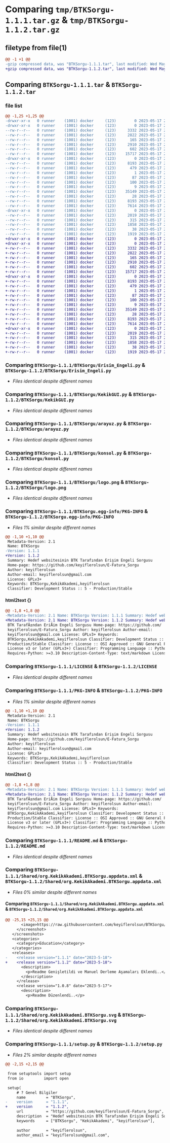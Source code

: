 # Comparing `tmp/BTKSorgu-1.1.1.tar.gz` & `tmp/BTKSorgu-1.1.2.tar.gz`

## filetype from file(1)

```diff
@@ -1 +1 @@
-gzip compressed data, was "BTKSorgu-1.1.1.tar", last modified: Wed May 17 23:34:56 2023, max compression
+gzip compressed data, was "BTKSorgu-1.1.2.tar", last modified: Wed May 17 23:38:07 2023, max compression
```

## Comparing `BTKSorgu-1.1.1.tar` & `BTKSorgu-1.1.2.tar`

### file list

```diff
@@ -1,25 +1,25 @@
-drwxr-xr-x   0 runner    (1001) docker     (123)        0 2023-05-17 23:34:56.707913 BTKSorgu-1.1.1/
-drwxr-xr-x   0 runner    (1001) docker     (123)        0 2023-05-17 23:34:56.703912 BTKSorgu-1.1.1/BTKSorgu/
--rw-r--r--   0 runner    (1001) docker     (123)     3332 2023-05-17 23:34:33.000000 BTKSorgu-1.1.1/BTKSorgu/Erisim_Engeli.py
--rw-r--r--   0 runner    (1001) docker     (123)     2822 2023-05-17 23:34:33.000000 BTKSorgu-1.1.1/BTKSorgu/KekikGUI.py
--rw-r--r--   0 runner    (1001) docker     (123)      165 2023-05-17 23:34:33.000000 BTKSorgu-1.1.1/BTKSorgu/__init__.py
--rw-r--r--   0 runner    (1001) docker     (123)     2910 2023-05-17 23:34:33.000000 BTKSorgu-1.1.1/BTKSorgu/arayuz.py
--rw-r--r--   0 runner    (1001) docker     (123)      602 2023-05-17 23:34:33.000000 BTKSorgu-1.1.1/BTKSorgu/konsol.py
--rw-r--r--   0 runner    (1001) docker     (123)    15717 2023-05-17 23:34:33.000000 BTKSorgu-1.1.1/BTKSorgu/logo.png
-drwxr-xr-x   0 runner    (1001) docker     (123)        0 2023-05-17 23:34:56.707913 BTKSorgu-1.1.1/BTKSorgu.egg-info/
--rw-r--r--   0 runner    (1001) docker     (123)     8193 2023-05-17 23:34:56.000000 BTKSorgu-1.1.1/BTKSorgu.egg-info/PKG-INFO
--rw-r--r--   0 runner    (1001) docker     (123)      479 2023-05-17 23:34:56.000000 BTKSorgu-1.1.1/BTKSorgu.egg-info/SOURCES.txt
--rw-r--r--   0 runner    (1001) docker     (123)        1 2023-05-17 23:34:56.000000 BTKSorgu-1.1.1/BTKSorgu.egg-info/dependency_links.txt
--rw-r--r--   0 runner    (1001) docker     (123)       87 2023-05-17 23:34:56.000000 BTKSorgu-1.1.1/BTKSorgu.egg-info/entry_points.txt
--rw-r--r--   0 runner    (1001) docker     (123)      100 2023-05-17 23:34:56.000000 BTKSorgu-1.1.1/BTKSorgu.egg-info/requires.txt
--rw-r--r--   0 runner    (1001) docker     (123)        9 2023-05-17 23:34:56.000000 BTKSorgu-1.1.1/BTKSorgu.egg-info/top_level.txt
--rw-r--r--   0 runner    (1001) docker     (123)    35149 2023-05-17 23:34:33.000000 BTKSorgu-1.1.1/LICENSE
--rw-r--r--   0 runner    (1001) docker     (123)       28 2023-05-17 23:34:33.000000 BTKSorgu-1.1.1/MANIFEST.in
--rw-r--r--   0 runner    (1001) docker     (123)     8193 2023-05-17 23:34:56.707913 BTKSorgu-1.1.1/PKG-INFO
--rw-r--r--   0 runner    (1001) docker     (123)     7614 2023-05-17 23:34:33.000000 BTKSorgu-1.1.1/README.md
-drwxr-xr-x   0 runner    (1001) docker     (123)        0 2023-05-17 23:34:56.707913 BTKSorgu-1.1.1/Shared/
--rw-r--r--   0 runner    (1001) docker     (123)     2019 2023-05-17 23:34:33.000000 BTKSorgu-1.1.1/Shared/org.KekikAkademi.BTKSorgu.appdata.xml
--rw-r--r--   0 runner    (1001) docker     (123)      315 2023-05-17 23:34:33.000000 BTKSorgu-1.1.1/Shared/org.KekikAkademi.BTKSorgu.desktop
--rw-r--r--   0 runner    (1001) docker     (123)     1858 2023-05-17 23:34:33.000000 BTKSorgu-1.1.1/Shared/org.KekikAkademi.BTKSorgu.svg
--rw-r--r--   0 runner    (1001) docker     (123)       38 2023-05-17 23:34:56.707913 BTKSorgu-1.1.1/setup.cfg
--rw-r--r--   0 runner    (1001) docker     (123)     1919 2023-05-17 23:34:33.000000 BTKSorgu-1.1.1/setup.py
+drwxr-xr-x   0 runner    (1001) docker     (123)        0 2023-05-17 23:38:07.367685 BTKSorgu-1.1.2/
+drwxr-xr-x   0 runner    (1001) docker     (123)        0 2023-05-17 23:38:07.367685 BTKSorgu-1.1.2/BTKSorgu/
+-rw-r--r--   0 runner    (1001) docker     (123)     3332 2023-05-17 23:37:47.000000 BTKSorgu-1.1.2/BTKSorgu/Erisim_Engeli.py
+-rw-r--r--   0 runner    (1001) docker     (123)     2822 2023-05-17 23:37:47.000000 BTKSorgu-1.1.2/BTKSorgu/KekikGUI.py
+-rw-r--r--   0 runner    (1001) docker     (123)      165 2023-05-17 23:37:47.000000 BTKSorgu-1.1.2/BTKSorgu/__init__.py
+-rw-r--r--   0 runner    (1001) docker     (123)     2910 2023-05-17 23:37:47.000000 BTKSorgu-1.1.2/BTKSorgu/arayuz.py
+-rw-r--r--   0 runner    (1001) docker     (123)      602 2023-05-17 23:37:47.000000 BTKSorgu-1.1.2/BTKSorgu/konsol.py
+-rw-r--r--   0 runner    (1001) docker     (123)    15717 2023-05-17 23:37:47.000000 BTKSorgu-1.1.2/BTKSorgu/logo.png
+drwxr-xr-x   0 runner    (1001) docker     (123)        0 2023-05-17 23:38:07.367685 BTKSorgu-1.1.2/BTKSorgu.egg-info/
+-rw-r--r--   0 runner    (1001) docker     (123)     8193 2023-05-17 23:38:07.000000 BTKSorgu-1.1.2/BTKSorgu.egg-info/PKG-INFO
+-rw-r--r--   0 runner    (1001) docker     (123)      479 2023-05-17 23:38:07.000000 BTKSorgu-1.1.2/BTKSorgu.egg-info/SOURCES.txt
+-rw-r--r--   0 runner    (1001) docker     (123)        1 2023-05-17 23:38:07.000000 BTKSorgu-1.1.2/BTKSorgu.egg-info/dependency_links.txt
+-rw-r--r--   0 runner    (1001) docker     (123)       87 2023-05-17 23:38:07.000000 BTKSorgu-1.1.2/BTKSorgu.egg-info/entry_points.txt
+-rw-r--r--   0 runner    (1001) docker     (123)      100 2023-05-17 23:38:07.000000 BTKSorgu-1.1.2/BTKSorgu.egg-info/requires.txt
+-rw-r--r--   0 runner    (1001) docker     (123)        9 2023-05-17 23:38:07.000000 BTKSorgu-1.1.2/BTKSorgu.egg-info/top_level.txt
+-rw-r--r--   0 runner    (1001) docker     (123)    35149 2023-05-17 23:37:47.000000 BTKSorgu-1.1.2/LICENSE
+-rw-r--r--   0 runner    (1001) docker     (123)       28 2023-05-17 23:37:47.000000 BTKSorgu-1.1.2/MANIFEST.in
+-rw-r--r--   0 runner    (1001) docker     (123)     8193 2023-05-17 23:38:07.367685 BTKSorgu-1.1.2/PKG-INFO
+-rw-r--r--   0 runner    (1001) docker     (123)     7614 2023-05-17 23:37:47.000000 BTKSorgu-1.1.2/README.md
+drwxr-xr-x   0 runner    (1001) docker     (123)        0 2023-05-17 23:38:07.367685 BTKSorgu-1.1.2/Shared/
+-rw-r--r--   0 runner    (1001) docker     (123)     2019 2023-05-17 23:37:47.000000 BTKSorgu-1.1.2/Shared/org.KekikAkademi.BTKSorgu.appdata.xml
+-rw-r--r--   0 runner    (1001) docker     (123)      315 2023-05-17 23:37:47.000000 BTKSorgu-1.1.2/Shared/org.KekikAkademi.BTKSorgu.desktop
+-rw-r--r--   0 runner    (1001) docker     (123)     1858 2023-05-17 23:37:47.000000 BTKSorgu-1.1.2/Shared/org.KekikAkademi.BTKSorgu.svg
+-rw-r--r--   0 runner    (1001) docker     (123)       38 2023-05-17 23:38:07.367685 BTKSorgu-1.1.2/setup.cfg
+-rw-r--r--   0 runner    (1001) docker     (123)     1919 2023-05-17 23:37:47.000000 BTKSorgu-1.1.2/setup.py
```

### Comparing `BTKSorgu-1.1.1/BTKSorgu/Erisim_Engeli.py` & `BTKSorgu-1.1.2/BTKSorgu/Erisim_Engeli.py`

 * *Files identical despite different names*

### Comparing `BTKSorgu-1.1.1/BTKSorgu/KekikGUI.py` & `BTKSorgu-1.1.2/BTKSorgu/KekikGUI.py`

 * *Files identical despite different names*

### Comparing `BTKSorgu-1.1.1/BTKSorgu/arayuz.py` & `BTKSorgu-1.1.2/BTKSorgu/arayuz.py`

 * *Files identical despite different names*

### Comparing `BTKSorgu-1.1.1/BTKSorgu/konsol.py` & `BTKSorgu-1.1.2/BTKSorgu/konsol.py`

 * *Files identical despite different names*

### Comparing `BTKSorgu-1.1.1/BTKSorgu/logo.png` & `BTKSorgu-1.1.2/BTKSorgu/logo.png`

 * *Files identical despite different names*

### Comparing `BTKSorgu-1.1.1/BTKSorgu.egg-info/PKG-INFO` & `BTKSorgu-1.1.2/BTKSorgu.egg-info/PKG-INFO`

 * *Files 1% similar despite different names*

```diff
@@ -1,10 +1,10 @@
 Metadata-Version: 2.1
 Name: BTKSorgu
-Version: 1.1.1
+Version: 1.1.2
 Summary: Hedef websitesinin BTK Tarafından Erişim Engeli Sorgusu
 Home-page: https://github.com/keyiflerolsun/E-Fatura_Sorgu
 Author: keyiflerolsun
 Author-email: keyiflerolsun@gmail.com
 License: GPLv3+
 Keywords: BTKSorgu,KekikAkademi,keyiflerolsun
 Classifier: Development Status :: 5 - Production/Stable
```

#### html2text {}

```diff
@@ -1,8 +1,8 @@
-Metadata-Version: 2.1 Name: BTKSorgu Version: 1.1.1 Summary: Hedef websitesinin
+Metadata-Version: 2.1 Name: BTKSorgu Version: 1.1.2 Summary: Hedef websitesinin
 BTK TarafÄ±ndan EriÅim Engeli Sorgusu Home-page: https://github.com/
 keyiflerolsun/E-Fatura_Sorgu Author: keyiflerolsun Author-email:
 keyiflerolsun@gmail.com License: GPLv3+ Keywords:
 BTKSorgu,KekikAkademi,keyiflerolsun Classifier: Development Status :: 5 -
 Production/Stable Classifier: License :: OSI Approved :: GNU General Public
 License v3 or later (GPLv3+) Classifier: Programming Language :: Python :: 3
 Requires-Python: >=3.10 Description-Content-Type: text/markdown License-File:
```

### Comparing `BTKSorgu-1.1.1/LICENSE` & `BTKSorgu-1.1.2/LICENSE`

 * *Files identical despite different names*

### Comparing `BTKSorgu-1.1.1/PKG-INFO` & `BTKSorgu-1.1.2/PKG-INFO`

 * *Files 1% similar despite different names*

```diff
@@ -1,10 +1,10 @@
 Metadata-Version: 2.1
 Name: BTKSorgu
-Version: 1.1.1
+Version: 1.1.2
 Summary: Hedef websitesinin BTK Tarafından Erişim Engeli Sorgusu
 Home-page: https://github.com/keyiflerolsun/E-Fatura_Sorgu
 Author: keyiflerolsun
 Author-email: keyiflerolsun@gmail.com
 License: GPLv3+
 Keywords: BTKSorgu,KekikAkademi,keyiflerolsun
 Classifier: Development Status :: 5 - Production/Stable
```

#### html2text {}

```diff
@@ -1,8 +1,8 @@
-Metadata-Version: 2.1 Name: BTKSorgu Version: 1.1.1 Summary: Hedef websitesinin
+Metadata-Version: 2.1 Name: BTKSorgu Version: 1.1.2 Summary: Hedef websitesinin
 BTK TarafÄ±ndan EriÅim Engeli Sorgusu Home-page: https://github.com/
 keyiflerolsun/E-Fatura_Sorgu Author: keyiflerolsun Author-email:
 keyiflerolsun@gmail.com License: GPLv3+ Keywords:
 BTKSorgu,KekikAkademi,keyiflerolsun Classifier: Development Status :: 5 -
 Production/Stable Classifier: License :: OSI Approved :: GNU General Public
 License v3 or later (GPLv3+) Classifier: Programming Language :: Python :: 3
 Requires-Python: >=3.10 Description-Content-Type: text/markdown License-File:
```

### Comparing `BTKSorgu-1.1.1/README.md` & `BTKSorgu-1.1.2/README.md`

 * *Files identical despite different names*

### Comparing `BTKSorgu-1.1.1/Shared/org.KekikAkademi.BTKSorgu.appdata.xml` & `BTKSorgu-1.1.2/Shared/org.KekikAkademi.BTKSorgu.appdata.xml`

 * *Files 0% similar despite different names*

#### Comparing `BTKSorgu-1.1.1/Shared/org.KekikAkademi.BTKSorgu.appdata.xml` & `BTKSorgu-1.1.2/Shared/org.KekikAkademi.BTKSorgu.appdata.xml`

```diff
@@ -25,15 +25,15 @@
       <image>https://raw.githubusercontent.com/keyiflerolsun/BTKSorgu/main/.github/icons/SS.png</image>
     </screenshot>
   </screenshots>
   <categories>
     <category>Education</category>
   </categories>
   <releases>
-    <release version="1.1.1" date="2023-5-18">
+    <release version="1.1.2" date="2023-5-18">
       <description>
         <p>Readme Genişletildi ve Manuel Derleme Aşamaları Eklendi..</p>
       </description>
     </release>
     <release version="1.0.8" date="2023-5-17">
       <description>
         <p>Readme Düzenlendi..</p>
```

### Comparing `BTKSorgu-1.1.1/Shared/org.KekikAkademi.BTKSorgu.svg` & `BTKSorgu-1.1.2/Shared/org.KekikAkademi.BTKSorgu.svg`

 * *Files identical despite different names*

### Comparing `BTKSorgu-1.1.1/setup.py` & `BTKSorgu-1.1.2/setup.py`

 * *Files 2% similar despite different names*

```diff
@@ -2,15 +2,15 @@
 
 from setuptools import setup
 from io         import open
 
 setup(
     # ? Genel Bilgiler
     name         = "BTKSorgu",
-    version      = "1.1.1",
+    version      = "1.1.2",
     url          = "https://github.com/keyiflerolsun/E-Fatura_Sorgu",
     description  = "Hedef websitesinin BTK Tarafından Erişim Engeli Sorgusu",
     keywords     = ["BTKSorgu", "KekikAkademi", "keyiflerolsun"],
 
     author       = "keyiflerolsun",
     author_email = "keyiflerolsun@gmail.com",
```

